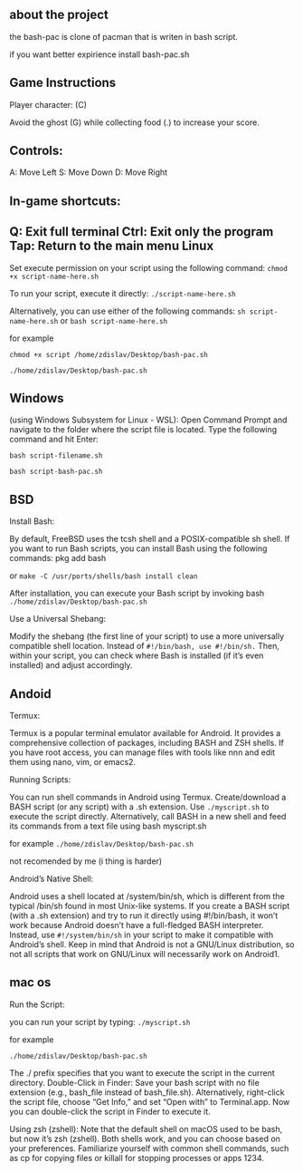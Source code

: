 about the project
------------------
the bash-pac is clone of pacman
that is writen in bash script.

if you want better expirience install
bash-pac.sh



Game Instructions
-------------------
 Player character: (C)

  Avoid the ghost (G) while collecting food (.) to increase your score.
 
  Controls:
  ------------------
A: Move Left
S: Move Down
D: Move Right

In-game shortcuts:
-------------------------
Q: Exit full terminal
Ctrl: Exit only the program
Tap: Return to the main menu
Linux
-------
                   
Set execute permission on your script using the following command:
``chmod +x script-name-here.sh``

To run your script, execute it directly:
``./script-name-here.sh``

Alternatively, you can use either of the following commands:
``sh script-name-here.sh``
or
``bash script-name-here.sh``

for example

``chmod +x script /home/zdislav/Desktop/bash-pac.sh``

``./home/zdislav/Desktop/bash-pac.sh``




Windows 
--------

(using Windows Subsystem for Linux - WSL):
Open Command Prompt and navigate to the folder where the script file is located.
Type the following command and hit Enter:

``bash script-filename.sh``
 
``bash script-bash-pac.sh``




BSD
----
Install Bash:

By default, FreeBSD uses the tcsh shell and a POSIX-compatible sh shell.
If you want to run Bash scripts, you can install Bash using the following commands:
pkg add bash

or
``make -C /usr/ports/shells/bash install clean``

After installation, you can execute your Bash script by invoking bash
``./home/zdislav/Desktop/bash-pac.sh``

Use a Universal Shebang:

Modify the shebang (the first line of your script) to use a more universally compatible shell location.
Instead of ``#!/bin/bash, use #!/bin/sh.``
Then, within your script, you can check where Bash is installed (if it’s even installed) and adjust accordingly.




Andoid
-------
Termux:

Termux is a popular terminal emulator available for Android.
It provides a comprehensive collection of packages, including BASH and ZSH shells.
If you have root access, you can manage files with tools like nnn and edit them using nano, vim, or emacs2.

Running Scripts:

You can run shell commands in Android using Termux.
Create/download a BASH script (or any script) with a .sh extension.
Use ``./myscript.sh`` to execute the script directly.
Alternatively, call BASH in a new shell and feed its commands from a text file using bash myscript.sh

for example ``./home/zdislav/Desktop/bash-pac.sh``

not recomended by me (i thing is harder)

Android’s Native Shell:

Android uses a shell located at /system/bin/sh, which is different from the typical /bin/sh found in most Unix-like systems.
If you create a BASH script (with a .sh extension) and try to run it directly using #!/bin/bash, it won’t work because Android doesn’t have a full-fledged BASH interpreter.
Instead, use ``#!/system/bin/sh`` in your script to make it compatible with Android’s shell.
Keep in mind that Android is not a GNU/Linux distribution, so not all scripts that work on GNU/Linux will necessarily work on Android1.




mac os
------
Run the Script: 

you can run your script by typing:
``./myscript.sh``

for example 

``./home/zdislav/Desktop/bash-pac.sh``

The ./ prefix specifies that you want to execute the script in the current directory.
Double-Click in Finder:
Save your bash script with no file extension (e.g., bash_file instead of bash_file.sh).
Alternatively, right-click the script file, choose “Get Info,” and set “Open with” to Terminal.app.
Now you can double-click the script in Finder to execute it.

Using zsh (zshell):
Note that the default shell on macOS used to be bash, but now it’s zsh (zshell).
Both shells work, and you can choose based on your preferences.
Familiarize yourself with common shell commands, such as cp for copying files or killall for stopping processes or apps 1234.


                   
